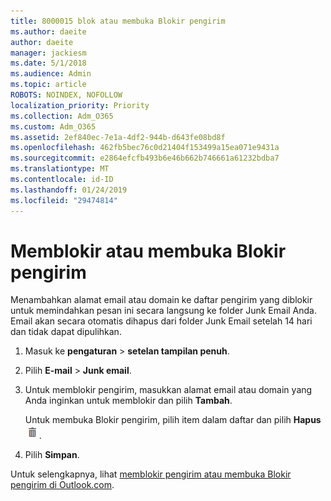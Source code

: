 ```yaml
---
title: 8000015 blok atau membuka Blokir pengirim
ms.author: daeite
author: daeite
manager: jackiesm
ms.date: 5/1/2018
ms.audience: Admin
ms.topic: article
ROBOTS: NOINDEX, NOFOLLOW
localization_priority: Priority
ms.collection: Adm_O365
ms.custom: Adm_O365
ms.assetid: 2ef840ec-7e1a-4df2-944b-d643fe08bd8f
ms.openlocfilehash: 462fb5bec76c0d21404f153499a15ea071e9431a
ms.sourcegitcommit: e2864efcfb493b6e46b662b746661a61232bdba7
ms.translationtype: MT
ms.contentlocale: id-ID
ms.lasthandoff: 01/24/2019
ms.locfileid: "29474814"
---
```

# <a name="block-or-unblock-senders"></a>Memblokir atau membuka Blokir pengirim

Menambahkan alamat email atau domain ke daftar pengirim yang diblokir untuk memindahkan pesan ini secara langsung ke folder Junk Email Anda. Email akan secara otomatis dihapus dari folder Junk Email setelah 14 hari dan tidak dapat dipulihkan.
  
1. Masuk ke **pengaturan** \> **setelan tampilan penuh**. 
    
2. Pilih **E-mail** \> **Junk email**. 
    
3. Untuk memblokir pengirim, masukkan alamat email atau domain yang Anda inginkan untuk memblokir dan pilih **Tambah**. 
    
    Untuk membuka Blokir pengirim, pilih item dalam daftar dan pilih **Hapus**![Hapus](media/deb47846-8483-4f9d-813a-fc8fe288b583.png).
    
4. Pilih **Simpan**. 
    
Untuk selengkapnya, lihat [memblokir pengirim atau membuka Blokir pengirim di Outlook.com](https://go.microsoft.com/fwlink/p/?linkid=873133).
  


